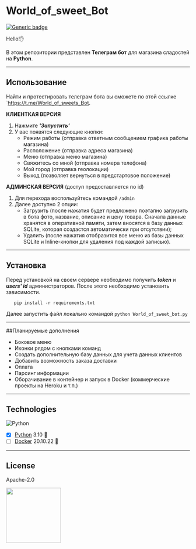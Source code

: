 # World_of_sweet_Bot

[![Generic badge](https://img.shields.io/badge/Python-3.10-green.svg)](https://www.python.org/)



Hello!:hand:

В этом репозитории представлен **Телеграм бот** для магазина сладостей на **Python**.
___


## Использование
Найти и протестировать телеграм бота вы сможете по этой ссылке `https://t.me/World_of_sweets_Bot.

**КЛИЕНТКАЯ ВЕРСИЯ**

1. Нажмите ***'Запустить'***
2. У вас появятся следующие кнопки:
   * Режим работы (отправка ответным сообщением графика работы магазина)
   * Расположение (отправка адреса магазина)
   * Меню (отправка меню магазина)
   * Свяжитесь со мной (отправка номера телефона)
   * Мой город (отправка геолокации)
   * Выход (позволяет вернуться в предстартовое положение)
   
**АДМИНСКАЯ ВЕРСИЯ**
(доступ предоставляется по id)
1. Для перехода воспользуйтесь командой `/admin`
2. Далее доступно 2 опции:
    * Загрузить (после нажатия будет предложено поэтапно загрузить в бота фото, название, описание и цену товара. Сначала данные хранятся в оперативной памяти, затем вносятся в базу данных SQLite, которая создастся автоматически при отсутствии);
    * Удалить (после нажатия отобразится все меню из базы данных SQLite и Inline-кнопки для удаления под каждой записью).
    

___

## Установка
Перед установкой на своем сервере необходимо получить ___token___ и ___users' id___ администраторов. 
После этого необходимо установить зависимости.
```
   pip install -r requirements.txt
```
Далее запустить файл локально командой `python World_of_sweet_bot.py`
___

##Планируемые дополнения
* Боковое меню
* Иконки рядом с кнопками команд
* Создать дополнительную базу данных для учета данных клиентов
* Добавить возможность заказа доставки
* Оплата
* Парсинг информации
* Оборачивание в контейнер и запуск в Docker (коммерческие проекты на Heroku и т.п.)
___

## Technologies
![Python](https://img.shields.io/badge/python-3670A0?style=for-the-badge&logo=python&logoColor=ffdd54)   
- [x] [Python](https://www.python.org/) 3.10  :snake:
- [ ] [Docker](https://www.docker.com/) 20.10.22  :whale:
___

## License
Apache-2.0



<img src="https://cdn-icons-png.flaticon.com/512/919/919852.png?w=740&t=st=1674815666~exp=1674816266~hmac=d8675dffadfc01e1bb6ec97b220b11c5e004da72099526ebc7569461b3b0ce53" width="150" height="150" >